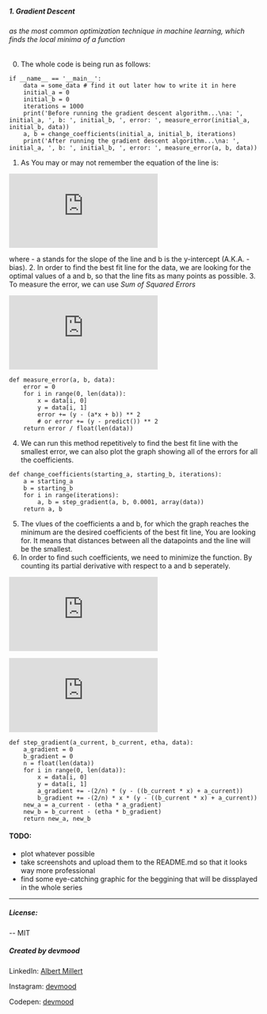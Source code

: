 ##### 1. Gradient Descent
###### as the most common optimization technique in machine learning, which finds the local minima of a function
0. The whole code is being run as follows:
```
if __name__ == '__main__':
    data = some_data # find it out later how to write it in here
    initial_a = 0
    initial_b = 0
    iterations = 1000
    print('Before running the gradient descent algorithm...\na: ', initial_a, ', b: ', initial_b, ', error: ', measure_error(initial_a, initial_b, data))
    a, b = change_coefficients(initial_a, initial_b, iterations)
    print('After running the gradient descent algorithm...\na: ', initial_a, ', b: ', initial_b, ', error: ', measure_error(a, b, data))
```
1. As You may or may not remember the equation of the line is:

![equation of the line][line]

where - a stands for the slope of the line and b is the y-intercept (A.K.A. - bias).
2. In order to find the best fit line for the data, we are looking for the optimal values of a and b, so that the line fits as many points as possible.
3. To measure the error, we can use *Sum of Squared Errors*

![Sum of Squared Errors][sse]

```
def measure_error(a, b, data):
    error = 0
    for i in range(0, len(data)):
        x = data[i, 0]
        y = data[i, 1]
        error += (y - (a*x + b)) ** 2
        # or error += (y - predict()) ** 2
    return error / float(len(data))
```
4. We can run this method repetitively to find the best fit line with the smallest error, we can also plot the graph showing all of the errors for all the coefficients.
```
def change_coefficients(starting_a, starting_b, iterations):
    a = starting_a
    b = starting_b
    for i in range(iterations):
        a, b = step_gradient(a, b, 0.0001, array(data))
    return a, b
```
5. The vlues of the coefficients a and b, for which the graph reaches the minimum are the desired coefficients of the best fit line, You are looking for. It means that distances between all the datapoints and the line will be the smallest.
6. In order to find such coefficients, we need to minimize the function. By counting its partial derivative with respect to a and b seperately.

![derivative of the function with respect to coefficient a - slope][derivative_a]

![derivative of the function with respect to the coefficient b - bias][derivative_b]

```
def step_gradient(a_current, b_current, etha, data):
    a_gradient = 0
    b_gradient = 0
    n = float(len(data))
    for i in range(0, len(data)):
        x = data[i, 0]
        y = data[i, 1]
        a_gradient += -(2/n) * (y - ((b_current * x) + a_current))
        b_gradient += -(2/n) * x * (y - ((b_current * x) + a_current))
    new_a = a_current - (etha * a_gradient)
    new_b = b_current - (etha * b_gradient)
    return new_a, new_b
```
#### TODO:
- plot whatever possible
- take screenshots and upload them to the README.md so that it looks way more professional
- find some eye-catching graphic for the beggining that will be dissplayed in the whole series
---
##### License:
-- MIT

##### **Created by devmood**

LinkedIn: [Albert Millert](https://www.linkedin.com/in/albert-millert/)

Instagram: [devmood](https://instagram.com/devmood/)

Codepen: [devmood](https://codepen.io/devmood/)

[line]: http://www.sciweavers.org/tex2img.php?eq=y%20%3D%20ax%20%2B%20b&bc=White&fc=Black&im=png&fs=12&ff=mathpazo&edit=0
[sse]: http://www.sciweavers.org/tex2img.php?eq=%20SSE%20%3D%20%5Csum%20%28y%20-%20%20%5Chat%7By%7D%20%29%5E2&bc=White&fc=Black&im=png&fs=12&ff=mathpazo&edit=0
[derivative_a]: http://www.sciweavers.org/tex2img.php?eq=%20%5Cfrac%7B%5Cpartial%5Ef%7D%7B%5Cpartial%20a%7D%20%3D%20%5Cfrac%7B1%7D%7Bn%7D%20%5Csum%20-2x%20%28y%20-%20%28ax%20%2B%20b%29%29&bc=White&fc=Black&im=png&fs=12&ff=mathpazo&edit=0
[derivative_b]: http://www.sciweavers.org/tex2img.php?eq=%20%5Cfrac%7B%5Cpartial%5Ef%7D%7B%5Cpartial%20b%7D%20%3D%20%5Cfrac%7B1%7D%7Bn%7D%20%5Csum%20-2%20%28y%20-%20%28ax%20%2B%20b%29%29&bc=White&fc=Black&im=png&fs=12&ff=mathpazo&edit=0
